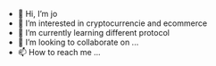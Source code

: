 - 👋 Hi, I’m jo
- 👀 I’m interested in cryptocurrencie and ecommerce
- 🌱 I’m currently learning different protocol
- 💞️ I’m looking to collaborate on ...
- 📫 How to reach me ...

<!---
jojay64/jojay64 is a ✨ special ✨ repository because its `README.md` (this file) appears on your GitHub profile.
You can click the Preview link to take a look at your changes.
--->
